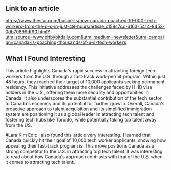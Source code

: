 ## Link to an article
https://www.thestar.com/business/how-canada-poached-10-000-tech-workers-from-the-u-s-in-just-48-hours/article_c159c7cc-6163-5414-8453-0db70899df90.html?utm_source=www.bitbybitdaily.com&utm_medium=newsletter&utm_campaign=canada-is-poaching-thousands-of-u-s-tech-workers

## What I Found Interesting
This article highlights Canada's rapid success in attracting foreign tech workers from the U.S. through a fast-track work-permit program. Within just 48 hours, they reached their target of 10,000 applicants seeking permanent residency. This initiative addresses the challenges faced by H-1B visa holders in the U.S., offering them more security and opportunities in Canada. It also underscores the substantial contribution of the tech sector to Canada's economy and its potential for further growth. Overall, Canada's proactive approach to talent acquisition and its simplified immigration system are positioning it as a global leader in attracting tech talent and fostering tech hubs like Toronto, while potentially taking top talent away from the US.

#Lara Kim Edit:
I also found this article very interesting. I learned that Canada quickly hit their goal of 10,000 tech worker applicants, showing how appealing their fast-track program is. This move positions Canada as a strong competitor to the U.S. in attracting top tech talent. It was interesting to read about how Canada's approach contrasts with that of the U.S. when it comes to attracting tech talent.